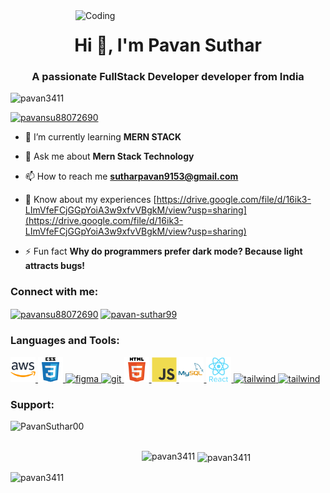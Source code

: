 <img align="right" alt="Coding" width="400" src="https://i.pinimg.com/originals/54/e3/7d/54e37d8074ebcde1d96c77d7b2a7f310.gif">
<h1 align="center">Hi 👋, I'm Pavan Suthar</h1>
<h3 align="center">A passionate FullStack Developer developer from India</h3>

<p align="left"> <img src="https://komarev.com/ghpvc/?username=pavan3411&label=Profile%20views&color=0e75b6&style=flat" alt="pavan3411" /> </p>

<p align="left"> <a href="https://twitter.com/pavansu88072690" target="blank"><img src="https://img.shields.io/twitter/follow/pavansu88072690?logo=twitter&style=for-the-badge" alt="pavansu88072690" /></a> </p>

- 🌱 I’m currently learning **MERN STACK**

- 💬 Ask me about **Mern Stack Technology**

- 📫 How to reach me **sutharpavan9153@gmail.com**

- 📄 Know about my experiences [https://drive.google.com/file/d/16ik3-LImVfeFCjGGpYoiA3w9xfvVBgkM/view?usp=sharing](https://drive.google.com/file/d/16ik3-LImVfeFCjGGpYoiA3w9xfvVBgkM/view?usp=sharing)

- ⚡ Fun fact **Why do programmers prefer dark mode? Because light attracts bugs!**

<h3 align="left">Connect with me:</h3>
<p align="left">
<a href="https://twitter.com/pavansu88072690" target="blank"><img align="center" src="https://raw.githubusercontent.com/rahuldkjain/github-profile-readme-generator/master/src/images/icons/Social/twitter.svg" alt="pavansu88072690" height="30" width="40" /></a>
<a href="https://linkedin.com/in/pavan-suthar99" target="blank"><img align="center" src="https://raw.githubusercontent.com/rahuldkjain/github-profile-readme-generator/master/src/images/icons/Social/linked-in-alt.svg" alt="pavan-suthar99" height="30" width="40" /></a>
</p>

<h3 align="left">Languages and Tools:</h3>
<p align="left"> <a href="https://aws.amazon.com" target="_blank" rel="noreferrer"> <img src="https://raw.githubusercontent.com/devicons/devicon/master/icons/amazonwebservices/amazonwebservices-original-wordmark.svg" alt="aws" width="40" height="40"/> </a> <a href="https://www.w3schools.com/css/" target="_blank" rel="noreferrer"> <img src="https://raw.githubusercontent.com/devicons/devicon/master/icons/css3/css3-original-wordmark.svg" alt="css3" width="40" height="40"/> </a> <a href="https://www.figma.com/" target="_blank" rel="noreferrer"> <img src="https://www.vectorlogo.zone/logos/figma/figma-icon.svg" alt="figma" width="40" height="40"/> </a> <a href="https://git-scm.com/" target="_blank" rel="noreferrer"> <img src="https://www.vectorlogo.zone/logos/git-scm/git-scm-icon.svg" alt="git" width="40" height="40"/> </a> <a href="https://www.w3.org/html/" target="_blank" rel="noreferrer"> <img src="https://raw.githubusercontent.com/devicons/devicon/master/icons/html5/html5-original-wordmark.svg" alt="html5" width="40" height="40"/> </a> <a href="https://developer.mozilla.org/en-US/docs/Web/JavaScript" target="_blank" rel="noreferrer"> <img src="https://raw.githubusercontent.com/devicons/devicon/master/icons/javascript/javascript-original.svg" alt="javascript" width="40" height="40"/> </a> <a href="https://www.mysql.com/" target="_blank" rel="noreferrer"> <img src="https://raw.githubusercontent.com/devicons/devicon/master/icons/mysql/mysql-original-wordmark.svg" alt="mysql" width="40" height="40"/> </a> <a href="https://reactjs.org/" target="_blank" rel="noreferrer"> <img src="https://raw.githubusercontent.com/devicons/devicon/master/icons/react/react-original-wordmark.svg" alt="react" width="40" height="40"/> </a> <a href="https://tailwindcss.com/" target="_blank" rel="noreferrer"> <img src="https://www.vectorlogo.zone/logos/tailwindcss/tailwindcss-icon.svg" alt="tailwind" width="40" height="40"/> </a> <a href="https://www.typescriptlang.org/docs/" target="_blank" rel="noreferrer"> <img src="https://www.vectorlogo.zone/logos/tailwindcss/tailwindcss-icon.svg" alt="tailwind" width="40" height="40"/> </a> </p>

<h3 align="left">Support:</h3>
<p><a href="https://www.buymeacoffee.com/pavansuthar99"> <img align="left" src="https://cdn.buymeacoffee.com/buttons/v2/default-yellow.png" height="50" width="210" alt="PavanSuthar00" /></a></p><br><br>

<p><img align="left" src="https://github-readme-stats.vercel.app/api/top-langs?username=pavan3411&show_icons=true&locale=en&layout=compact" alt="pavan3411" /></p>

<p>&nbsp;<img align="center" src="https://github-readme-stats.vercel.app/api?username=pavan3411&show_icons=true&locale=en" alt="pavan3411" /></p>

<p><img align="center" src="https://github-readme-streak-stats.herokuapp.com/?user=pavan3411&" alt="pavan3411" /></p>
